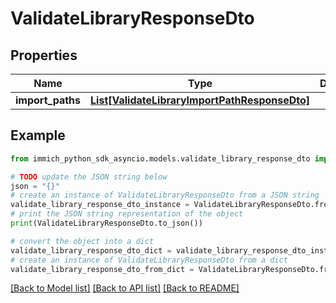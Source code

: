 # ValidateLibraryResponseDto


## Properties

Name | Type | Description | Notes
------------ | ------------- | ------------- | -------------
**import_paths** | [**List[ValidateLibraryImportPathResponseDto]**](ValidateLibraryImportPathResponseDto.md) |  | [optional] 

## Example

```python
from immich_python_sdk_asyncio.models.validate_library_response_dto import ValidateLibraryResponseDto

# TODO update the JSON string below
json = "{}"
# create an instance of ValidateLibraryResponseDto from a JSON string
validate_library_response_dto_instance = ValidateLibraryResponseDto.from_json(json)
# print the JSON string representation of the object
print(ValidateLibraryResponseDto.to_json())

# convert the object into a dict
validate_library_response_dto_dict = validate_library_response_dto_instance.to_dict()
# create an instance of ValidateLibraryResponseDto from a dict
validate_library_response_dto_from_dict = ValidateLibraryResponseDto.from_dict(validate_library_response_dto_dict)
```
[[Back to Model list]](../README.md#documentation-for-models) [[Back to API list]](../README.md#documentation-for-api-endpoints) [[Back to README]](../README.md)


